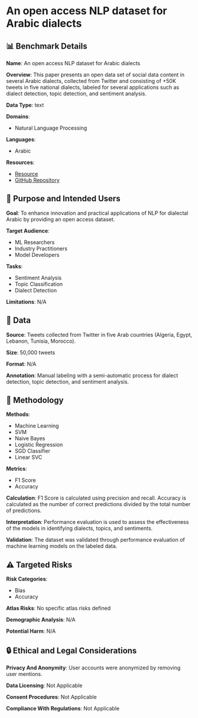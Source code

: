 # An open access NLP dataset for Arabic dialects

## 📊 Benchmark Details

**Name**: An open access NLP dataset for Arabic dialects

**Overview**: This paper presents an open data set of social data content in several Arabic dialects, collected from Twitter and consisting of +50K tweets in five national dialects, labeled for several applications such as dialect detection, topic detection, and sentiment analysis.

**Data Type**: text

**Domains**:
- Natural Language Processing

**Languages**:
- Arabic

**Resources**:
- [Resource](https://msda.um6p.ma/msda_datasets)
- [GitHub Repository](https://github.com/Elmehdidebug/NLP-for-dialectDetection-TopicDetection-SentimentAnalysis)

## 🎯 Purpose and Intended Users

**Goal**: To enhance innovation and practical applications of NLP for dialectal Arabic by providing an open access dataset.

**Target Audience**:
- ML Researchers
- Industry Practitioners
- Model Developers

**Tasks**:
- Sentiment Analysis
- Topic Classification
- Dialect Detection

**Limitations**: N/A

## 💾 Data

**Source**: Tweets collected from Twitter in five Arab countries (Algeria, Egypt, Lebanon, Tunisia, Morocco).

**Size**: 50,000 tweets

**Format**: N/A

**Annotation**: Manual labeling with a semi-automatic process for dialect detection, topic detection, and sentiment analysis.

## 🔬 Methodology

**Methods**:
- Machine Learning
- SVM
- Naive Bayes
- Logistic Regression
- SGD Classifier
- Linear SVC

**Metrics**:
- F1 Score
- Accuracy

**Calculation**: F1 Score is calculated using precision and recall. Accuracy is calculated as the number of correct predictions divided by the total number of predictions.

**Interpretation**: Performance evaluation is used to assess the effectiveness of the models in identifying dialects, topics, and sentiments.

**Validation**: The dataset was validated through performance evaluation of machine learning models on the labeled data.

## ⚠️ Targeted Risks

**Risk Categories**:
- Bias
- Accuracy

**Atlas Risks**:
No specific atlas risks defined

**Demographic Analysis**: N/A

**Potential Harm**: N/A

## 🔒 Ethical and Legal Considerations

**Privacy And Anonymity**: User accounts were anonymized by removing user mentions.

**Data Licensing**: Not Applicable

**Consent Procedures**: Not Applicable

**Compliance With Regulations**: Not Applicable
